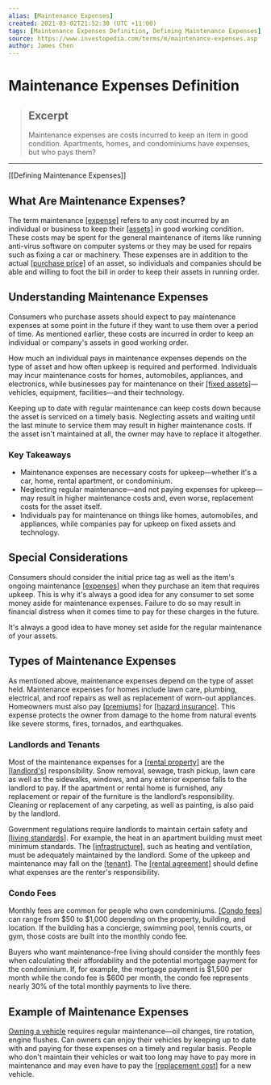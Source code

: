 ```yaml
---
alias: [Maintenance Expenses]
created: 2021-03-02T21:52:30 (UTC +11:00)
tags: [Maintenance Expenses Definition, Defining Maintenance Expenses]
source: https://www.investopedia.com/terms/m/maintenance-expenses.asp
author: James Chen
---
```


# Maintenance Expenses Definition

> ## Excerpt
> Maintenance expenses are costs incurred to keep an item in good condition. Apartments, homes, and condominiums have expenses, but who pays them?

---

[[Defining Maintenance Expenses]]
## What Are Maintenance Expenses?

The term maintenance [[expense]](https://www.investopedia.com/terms/e/expense.asp) refers to any cost incurred by an individual or business to keep their [[assets]](https://www.investopedia.com/terms/a/asset.asp) in good working condition. These costs may be spent for the general maintenance of items like running anti-virus software on computer systems or they may be used for repairs such as fixing a car or machinery. These expenses are in addition to the actual [[purchase price]](https://www.investopedia.com/terms/p/purchaseprice.asp) of an asset, so individuals and companies should be able and willing to foot the bill in order to keep their assets in running order.

## Understanding Maintenance Expenses

Consumers who purchase assets should expect to pay maintenance expenses at some point in the future if they want to use them over a period of time. As mentioned earlier, these costs are incurred in order to keep an individual or company's assets in good working order.

How much an individual pays in maintenance expenses depends on the type of asset and how often upkeep is required and performed. Individuals may incur maintenance costs for homes, automobiles, appliances, and electronics, while businesses pay for maintenance on their [[fixed assets]](https://www.investopedia.com/terms/f/fixedasset.asp)—vehicles, equipment, facilities—and their technology.

Keeping up to date with regular maintenance can keep costs down because the asset is serviced on a timely basis. Neglecting assets and waiting until the last minute to service them may result in higher maintenance costs. If the asset isn't maintained at all, the owner may have to replace it altogether.

### Key Takeaways

-   Maintenance expenses are necessary costs for upkeep—whether it's a car, home, rental apartment, or condominium.
-   Neglecting regular maintenance—and not paying expenses for upkeep—may result in higher maintenance costs and, even worse, replacement costs for the asset itself.
-   Individuals pay for maintenance on things like homes, automobiles, and appliances, while companies pay for upkeep on fixed assets and technology.

## Special Considerations

Consumers should consider the initial price tag as well as the item's ongoing maintenance [[expenses]](https://www.investopedia.com/terms/e/expense.asp) when they purchase an item that requires upkeep. This is why it's always a good idea for any consumer to set some money aside for maintenance expenses. Failure to do so may result in financial distress when it comes time to pay for these charges in the future.

It's always a good idea to have money set aside for the regular maintenance of your assets.

## Types of Maintenance Expenses

As mentioned above, maintenance expenses depend on the type of asset held. Maintenance expenses for homes include lawn care, plumbing, electrical, and roof repairs as well as replacement of worn-out appliances. Homeowners must also pay [[premiums]](https://www.investopedia.com/terms/p/[[Premium|premium]].asp) for [[hazard insurance]](https://www.investopedia.com/terms/h/hazardinsurance.asp). This expense protects the owner from damage to the home from natural events like severe storms, fires, tornados, and earthquakes. 

### Landlords and Tenants

Most of the maintenance expenses for a [[rental property]](https://www.investopedia.com/terms/r/residentialrentalproperty.asp) are the [[landlord's]](https://www.investopedia.com/terms/l/landlord.asp) responsibility. Snow removal, sewage, trash pickup, lawn care as well as the sidewalks, windows, and any exterior expense falls to the landlord to pay. If the apartment or rental home is furnished, any replacement or repair of the furniture is the landlord’s responsibility. Cleaning or replacement of any carpeting, as well as painting, is also paid by the landlord.

Government regulations require landlords to maintain certain safety and [[living standards]](https://www.investopedia.com/terms/s/standard-of-living.asp). For example, the heat in an apartment building must meet minimum standards. The [[infrastructure]](https://www.investopedia.com/terms/i/infrastructure.asp), such as heating and ventilation, must be adequately maintained by the landlord. Some of the upkeep and maintenance may fall on the [[tenant]](https://www.investopedia.com/terms/l/[[Lessee|lessee]].asp). The [[rental agreement]](https://www.investopedia.com/terms/l/[[Lease|lease]].asp) should define what expenses are the renter's responsibility.

### Condo Fees

Monthly fees are common for people who own condominiums. [[Condo fees]](https://www.investopedia.com/terms/c/condominium.asp) can range from $50 to $1,000 depending on the property, building, and location. If the building has a concierge, swimming pool, tennis courts, or gym, those costs are built into the monthly condo fee.

Buyers who want maintenance-free living should consider the monthly fees when calculating their affordability and the potential mortgage payment for the condominium. If, for example, the mortgage payment is $1,500 per month while the condo fee is $600 per month, the condo fee represents nearly 30% of the total monthly payments to live there.

## Example of Maintenance Expenses

[Owning a vehicle](https://www.investopedia.com/articles/pf/08/cost-car-ownership.asp) requires regular maintenance—oil changes, tire rotation, engine flushes. Can owners can enjoy their vehicles by keeping up to date with and paying for these expenses on a timely and regular basis. People who don't maintain their vehicles or wait too long may have to pay more in maintenance and may even have to pay the [[replacement cost]](https://www.investopedia.com/terms/r/replacementcost.asp) for a new vehicle.
